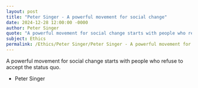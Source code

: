 ```yaml
---
layout: post
title: "Peter Singer - A powerful movement for social change"
date: 2024-12-28 12:00:00 -0000
author: Peter Singer
quote: "A powerful movement for social change starts with people who refuse to accept the status quo."
subject: Ethics
permalink: /Ethics/Peter Singer/Peter Singer - A powerful movement for social change
---
```


A powerful movement for social change starts with people who refuse to accept the status quo.

- Peter Singer
